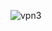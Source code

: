 ![vpn3](https://user-images.githubusercontent.com/40799981/190220518-a924a162-6321-4cac-a035-84fb2675c523.png)



